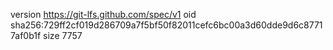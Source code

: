 version https://git-lfs.github.com/spec/v1
oid sha256:729ff2cf019d286709a7f5bf50f82011cefc6bc00a3d60dde9d6c87717af0b1f
size 7757
